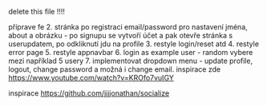 delete this file !!!!

příprave fe
2. stránka po registraci email/password pro nastavení jména, about a obrázku - po signupu se vytvoří účet a pak otevře stránka s userupdatem, po odkliknutí jdu na profile
3. restyle login/reset atd
4. restyle error page
5. restyle appnavbar
6. login as example user - random vybere mezi například 5 usery
7. implementovat dropdown menu - update profile, logout, change password a možná i change email. inspirace zde https://www.youtube.com/watch?v=KROfo7vuIGY



inspirace
https://github.com/jjjjonathan/socialize